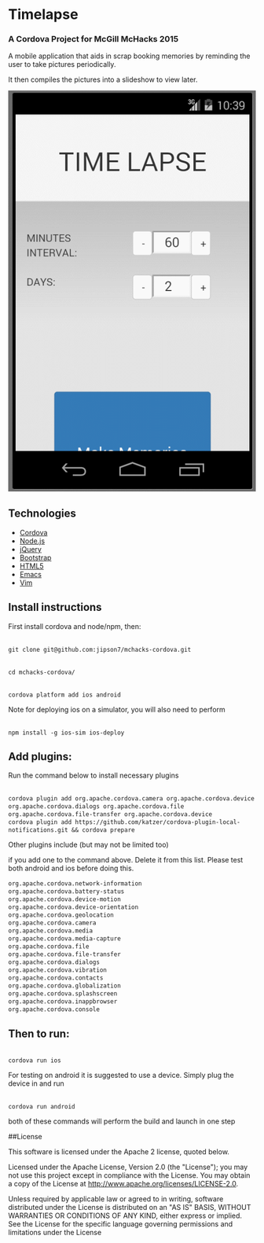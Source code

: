 #   Timelapse

### A Cordova Project for McGill McHacks 2015

A mobile application that aids in scrap booking memories by reminding the user to take pictures periodically. 

It then compiles the pictures into a slideshow to view later.

![Timelapse example](/www/img/disaster.gif?raw=true "Timelapse example")

##  Technologies

* [Cordova](http://cordova.apache.org/)
* [Node.js](http://nodejs.org/)
* [jQuery](http://jquery.com/)
* [Bootstrap](http://getbootstrap.com/)
* [HTML5](http://www.w3schools.com/html/html5_intro.asp)
* [Emacs](http://www.gnu.org/software/emacs/)
* [Vim](http://www.vim.org/)

##  Install instructions

First install cordova and node/npm, then:

```

git clone git@github.com:jipson7/mchacks-cordova.git

```

```

cd mchacks-cordova/

```

```

cordova platform add ios android

```

Note for deploying ios on a simulator, you will also need to perform

```

npm install -g ios-sim ios-deploy

```

##  Add plugins:

Run the command below to install necessary plugins

```

cordova plugin add org.apache.cordova.camera org.apache.cordova.device org.apache.cordova.dialogs org.apache.cordova.file org.apache.cordova.file-transfer org.apache.cordova.device
cordova plugin add https://github.com/katzer/cordova-plugin-local-notifications.git && cordova prepare

```

Other plugins include (but may not be limited too)

if you add one to the command above. Delete it from this list. Please test both android and ios before doing this.

```
org.apache.cordova.network-information
org.apache.cordova.battery-status
org.apache.cordova.device-motion
org.apache.cordova.device-orientation
org.apache.cordova.geolocation
org.apache.cordova.camera
org.apache.cordova.media
org.apache.cordova.media-capture
org.apache.cordova.file
org.apache.cordova.file-transfer
org.apache.cordova.dialogs
org.apache.cordova.vibration
org.apache.cordova.contacts
org.apache.cordova.globalization
org.apache.cordova.splashscreen
org.apache.cordova.inappbrowser
org.apache.cordova.console
```


##  Then to run:

```

cordova run ios

```

For testing on android it is suggested to use a device. Simply plug the device in and run

```

cordova run android

```

both of these commands will perform the build and launch in one step



##License

This software is licensed under the Apache 2 license, quoted below.

Licensed under the Apache License, Version 2.0 (the "License"); you may not use this project except in compliance with
the License. You may obtain a copy of the License at http://www.apache.org/licenses/LICENSE-2.0.

Unless required by applicable law or agreed to in writing, software distributed under the License is distributed on an
"AS IS" BASIS, WITHOUT WARRANTIES OR CONDITIONS OF ANY KIND, either express or implied. See the License for the specific
language governing permissions and limitations under the License
